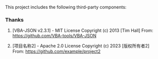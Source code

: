 This project includes the following third-party components:

### Thanks

1. [VBA-JSON v2.3.1] - MIT License
   Copyright (c) 2013 [Tim Hall]
   From: https://github.com/VBA-tools/VBA-JSON

2. [项目名称2] - Apache 2.0 License
   Copyright (c) 2023 [版权所有者2]
   From: https://github.com/example/project2
